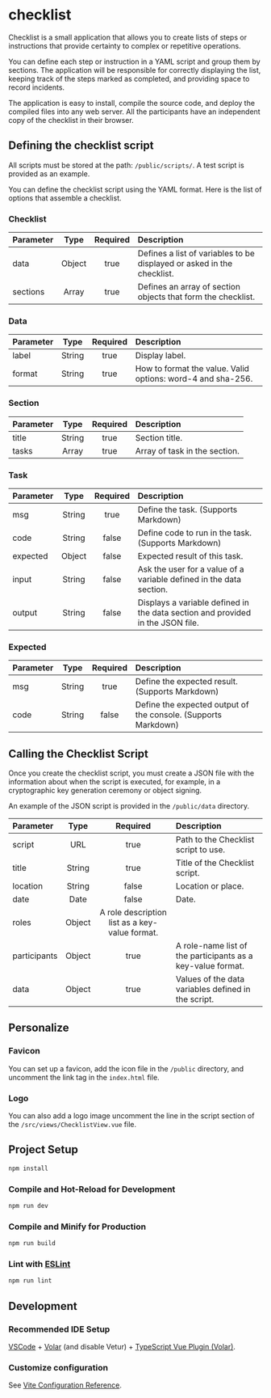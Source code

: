 # checklist

Checklist is a small application that allows you to create lists of steps or instructions that provide certainty to complex or repetitive operations.

You can define each step or instruction in a YAML script and group them by sections. The application will be responsible for correctly displaying the list, keeping track of the steps marked as completed, and providing space to record incidents.

The application is easy to install, compile the source code, and deploy the compiled files into any web server. All the participants have an independent copy of the checklist in their browser.

## Defining the checklist script
All scripts must be stored at the path: `/public/scripts/`. A test script is provided as an example.

You can define the checklist script using the YAML format. Here is the list of options that assemble a checklist.

### Checklist

| Parameter | Type | Required | Description |
|:----------|:----:|:--------:|:------------|
| data | Object | true | Defines a list of variables to be displayed or asked in the checklist. |
| sections | Array | true | Defines an array of section objects that form the checklist. |

### Data

| Parameter | Type | Required | Description |
|:----------|:----:|:--------:|:------------|
| label | String | true | Display label. |
| format | String | true | How to format the value. Valid options: word-4 and sha-256. |

### Section

| Parameter | Type | Required | Description |
|:----------|:----:|:--------:|:------------|
| title | String | true | Section title. |
| tasks | Array | true | Array of task in the section. |

### Task

| Parameter | Type | Required | Description |
|:----------|:----:|:--------:|:------------|
| msg | String | true | Define the task. (Supports Markdown) |
| code | String | false | Define code to run in the task. (Supports Markdown) |
| expected | Object | false | Expected result of this task. |
| input | String | false | Ask the user for a value of a variable defined in the data section. |
| output | String | false | Displays a variable defined in the data section and provided in the JSON file. |

### Expected

| Parameter | Type | Required | Description |
|:----------|:----:|:--------:|:------------|
| msg | String | true | Define the expected result. (Supports Markdown) |
| code | String | false | Define the expected output of the console. (Supports Markdown) |

## Calling the Checklist Script

Once you create the checklist script, you must create a JSON file with the information about when the script is executed, for example, in a cryptographic key generation ceremony or object signing.

An example of the JSON script is provided in the `/public/data` directory.

| Parameter | Type | Required | Description |
|:----------|:----:|:--------:|:------------|
| script | URL | true | Path to the Checklist script to use.|
| title | String | true | Title of the Checklist script. |
| location | String | false | Location or place. |
| date | Date | false | Date. |
| roles | Object | A role description list as a key-value format. |
| participants | Object | true |  A role-name list of the participants as a key-value format. |
| data | Object | true | Values of the data variables defined in the script. |

## Personalize
### Favicon
You can set up a favicon, add the icon file in the `/public` directory, and uncomment the link tag in the `index.html` file.

### Logo
You can also add a logo image uncomment the line in the script section of the `/src/views/ChecklistView.vue` file.


## Project Setup

```sh
npm install
```

### Compile and Hot-Reload for Development

```sh
npm run dev
```

### Compile and Minify for Production

```sh
npm run build
```

### Lint with [ESLint](https://eslint.org/)

```sh
npm run lint
```

## Development
### Recommended IDE Setup

[VSCode](https://code.visualstudio.com/) + [Volar](https://marketplace.visualstudio.com/items?itemName=Vue.volar) (and disable Vetur) + [TypeScript Vue Plugin (Volar)](https://marketplace.visualstudio.com/items?itemName=Vue.vscode-typescript-vue-plugin).

### Customize configuration

See [Vite Configuration Reference](https://vitejs.dev/config/).


